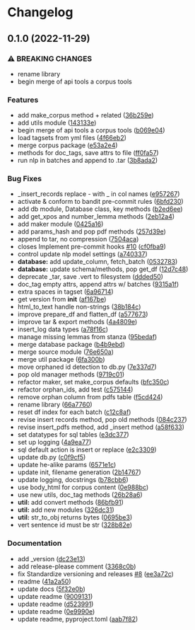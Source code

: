 # Changelog

## 0.1.0 (2022-11-29)


### ⚠ BREAKING CHANGES

* rename library
* begin merge of api tools a corpus tools

### Features

* add make_corpus method + related ([36b259e](https://github.com/Humanitarian-Encyclopedia/corpusama/commit/36b259e2840fffa1004afb437c4f36faa5eceaa6))
* add utils module ([143133e](https://github.com/Humanitarian-Encyclopedia/corpusama/commit/143133e96f113637a1639c0386a83b77906100de))
* begin merge of api tools a corpus tools ([b069e04](https://github.com/Humanitarian-Encyclopedia/corpusama/commit/b069e04d66a2a4cea96a797b6443a484ddf14091))
* load tagsets from yml files ([4f66eb2](https://github.com/Humanitarian-Encyclopedia/corpusama/commit/4f66eb270ff02dcccf93f96dcdd4d87609abd92e))
* merge corpus package ([e53a2e4](https://github.com/Humanitarian-Encyclopedia/corpusama/commit/e53a2e4e34bbde686641f89dc8c35cb5107f1fee))
* methods for doc_tags, save attrs to file ([ff0fa57](https://github.com/Humanitarian-Encyclopedia/corpusama/commit/ff0fa57d7f4a1e643935c801c5575153176ca1dc))
* run nlp in batches and append to .tar ([3b8ada2](https://github.com/Humanitarian-Encyclopedia/corpusama/commit/3b8ada22c549c1e428460dc910280c7c83032767))


### Bug Fixes

* _insert_records replace - with _ in col names ([e957267](https://github.com/Humanitarian-Encyclopedia/corpusama/commit/e9572673d85a64e2c669028f3691446f829b895b))
* activate & conform to bandit pre-commit rules ([6bfd230](https://github.com/Humanitarian-Encyclopedia/corpusama/commit/6bfd2303d56b1ea39e843383c9cc05069ae3a80c))
* add db module, Database class, key methods ([b2ed6ee](https://github.com/Humanitarian-Encyclopedia/corpusama/commit/b2ed6eed182b7e93363e43986cb9d4199e72b6ec))
* add get_xpos  and number_lemma methods ([2eb12a4](https://github.com/Humanitarian-Encyclopedia/corpusama/commit/2eb12a41cf1e89a10c2ad84f6bb863e021ebb94d))
* add maker module ([0425a16](https://github.com/Humanitarian-Encyclopedia/corpusama/commit/0425a1618c4c6c6696fd207e8261b5ccfe0a0a4a))
* add params_hash and pop pdf methods ([257d39e](https://github.com/Humanitarian-Encyclopedia/corpusama/commit/257d39ea031fa9e8277603165e22c9c305b392e8))
* append to tar, no compression ([7504aca](https://github.com/Humanitarian-Encyclopedia/corpusama/commit/7504acadfe58f160d64e968aa987e448bb43336c))
* closes Implement pre-commit hooks [#10](https://github.com/Humanitarian-Encyclopedia/corpusama/issues/10) ([cf0fba9](https://github.com/Humanitarian-Encyclopedia/corpusama/commit/cf0fba90d1cd33c643323c65c4d3f50b1ca4629e))
* control update nlp model settings ([a740337](https://github.com/Humanitarian-Encyclopedia/corpusama/commit/a7403373665b4ec63e67b1d8b8cc1b095d747538))
* **database:** add update_column, fetch_batch ([0532783](https://github.com/Humanitarian-Encyclopedia/corpusama/commit/05327838855bc68ab0783d9b11e682c77ee82b51))
* **database:** update schema/methods, pop get_df ([12d7c48](https://github.com/Humanitarian-Encyclopedia/corpusama/commit/12d7c48bbb078ef21f92f47b9ceeaeb1094e93bf))
* deprecate _tar, save .vert to filesystem ([ddded50](https://github.com/Humanitarian-Encyclopedia/corpusama/commit/ddded502ca287e811b1d3ab8f403c5440d6c13ba))
* doc_tag empty attrs, append attrs w/ batches ([9315a1f](https://github.com/Humanitarian-Encyclopedia/corpusama/commit/9315a1fa27722801ad0082f10f53bf545fc61912))
* extra spaces in tagset ([6a96714](https://github.com/Humanitarian-Encyclopedia/corpusama/commit/6a96714dae189f739ebad523f097e9ad5842af28))
* get version from __init__ ([af167be](https://github.com/Humanitarian-Encyclopedia/corpusama/commit/af167be027baea35c00f62ca58e957e176c0e60e))
* html_to_text handle non-strings ([38b184c](https://github.com/Humanitarian-Encyclopedia/corpusama/commit/38b184cc51585666a0e1e14e354e2e946b1bea41))
* improve prepare_df and flatten_df ([a577673](https://github.com/Humanitarian-Encyclopedia/corpusama/commit/a577673f9d6676259713276d4b4dcf57f5c64bcc))
* improve tar & export methods ([4a4809e](https://github.com/Humanitarian-Encyclopedia/corpusama/commit/4a4809ec01e3036515df9cbf55c771efa7d9d81a))
* insert_log data types ([a78f16c](https://github.com/Humanitarian-Encyclopedia/corpusama/commit/a78f16c98e4ecfdd46d354594752d9b875f04f31))
* manage missing lemmas from stanza ([95bedaf](https://github.com/Humanitarian-Encyclopedia/corpusama/commit/95bedafc8b7ccb9920748bb69b162777cc900fa1))
* merge database package ([b4b9ebd](https://github.com/Humanitarian-Encyclopedia/corpusama/commit/b4b9ebd93e93b85a445ccfdba425fc2ad5d7631e))
* merge source module ([76e650a](https://github.com/Humanitarian-Encyclopedia/corpusama/commit/76e650a16bc45f2d941105fdd1a4184dabab2c2c))
* merge util package ([6fa300b](https://github.com/Humanitarian-Encyclopedia/corpusama/commit/6fa300bdccc1eacab55d299a18e50ba25785ef6a))
* move orphaned id detection to db.py ([7e337d7](https://github.com/Humanitarian-Encyclopedia/corpusama/commit/7e337d7a05766a0496126433edc49d7404c3b6a5))
* pop old manager methods ([9719c01](https://github.com/Humanitarian-Encyclopedia/corpusama/commit/9719c01cc01770e71197560e6bb75bb79deec812))
* refactor maker, set make_corpus defaults ([bfc350c](https://github.com/Humanitarian-Encyclopedia/corpusama/commit/bfc350c00f215a95a3485341dcaed4dc9b6f143b))
* refactor orphan_ids, add test ([c575144](https://github.com/Humanitarian-Encyclopedia/corpusama/commit/c575144f8887102687b17209b49668765909d837))
* remove orphan column from pdfs table ([f5cd424](https://github.com/Humanitarian-Encyclopedia/corpusama/commit/f5cd42459161edd03b84ac875c1ff81d95b18ce8))
* rename library ([66a7760](https://github.com/Humanitarian-Encyclopedia/corpusama/commit/66a776074721532a342f3f1051cd4076981d9acc))
* reset df index for each batch ([c12c8af](https://github.com/Humanitarian-Encyclopedia/corpusama/commit/c12c8afdcfc2db5ddccffc62d66c4a82e2bcaa61))
* revise insert records method, pop old methods ([084c237](https://github.com/Humanitarian-Encyclopedia/corpusama/commit/084c2374188b174841a8f42bfbf0b5d74724497a))
* revise insert_pdfs method, add _insert method ([a58f633](https://github.com/Humanitarian-Encyclopedia/corpusama/commit/a58f6337c4dd2a6f9014c63ea74d2bb111b2701d))
* set datatypes for sql tables ([e3dc377](https://github.com/Humanitarian-Encyclopedia/corpusama/commit/e3dc377cc47f9aca1d9da3ecaddcc358f4bbfe02))
* set up logging ([4a9ea77](https://github.com/Humanitarian-Encyclopedia/corpusama/commit/4a9ea77a8f91607e8dcf19559df8d94f36857ab2))
* sql default action is insert or replace ([e2c3309](https://github.com/Humanitarian-Encyclopedia/corpusama/commit/e2c33091ab3c8301cb500142bb9c3e50991da0e2))
* update db.py ([c0f9cf5](https://github.com/Humanitarian-Encyclopedia/corpusama/commit/c0f9cf577d986763e2a26f9f95bf93d4903e8333))
* update he-alike params ([6571e1c](https://github.com/Humanitarian-Encyclopedia/corpusama/commit/6571e1c16fc6cb567d4f2fe9072bed39a0e40e6a))
* update init, filename generation ([2b14767](https://github.com/Humanitarian-Encyclopedia/corpusama/commit/2b14767037d303bcb3de9daa10944bdd01ba7833))
* update logging, docstrings ([b78cbb6](https://github.com/Humanitarian-Encyclopedia/corpusama/commit/b78cbb6da45044a1a7e306e718d91ecf7dd9c584))
* use body_html for corpus content ([0e988bc](https://github.com/Humanitarian-Encyclopedia/corpusama/commit/0e988bc8f54806cd1c589a4dc30bae7dc02c0669))
* use new utils, doc_tag methods ([26b28a6](https://github.com/Humanitarian-Encyclopedia/corpusama/commit/26b28a649ee24ad81edfc293011cf519280ccee4))
* **util:** add convert methods ([86bfb91](https://github.com/Humanitarian-Encyclopedia/corpusama/commit/86bfb91ecab85b8bed78a638878b84e81f2d74f3))
* **util:** add new modules ([326dc31](https://github.com/Humanitarian-Encyclopedia/corpusama/commit/326dc3114f7941787d42f6d6768d0f9621da46d0))
* **util:** str_to_obj returns bytes ([0695be3](https://github.com/Humanitarian-Encyclopedia/corpusama/commit/0695be317d5b25b7133e7f2529c6a72427981620))
* vert sentence id must be str ([328b82e](https://github.com/Humanitarian-Encyclopedia/corpusama/commit/328b82e4a68e8c742e3a50c2508a6d0b0719fc77))


### Documentation

* add _version ([dc23e13](https://github.com/Humanitarian-Encyclopedia/corpusama/commit/dc23e137a1e622e8d19697c9149dc85ec8bf9167))
* add release-please comment ([3368c0b](https://github.com/Humanitarian-Encyclopedia/corpusama/commit/3368c0bd803484b47e74ba5b8d63ef41f11be2b3))
* fix Standardize versioning and releases [#8](https://github.com/Humanitarian-Encyclopedia/corpusama/issues/8) ([ee3a72c](https://github.com/Humanitarian-Encyclopedia/corpusama/commit/ee3a72ced5d4c948382b4e291c02db9b29f2b573))
* readme ([41a2a50](https://github.com/Humanitarian-Encyclopedia/corpusama/commit/41a2a50b2e9d04d67e1d7a8dea78bc194f4f7cf4))
* update docs ([5f32e0b](https://github.com/Humanitarian-Encyclopedia/corpusama/commit/5f32e0bf012a305045f387f148ea289294193b50))
* update readme ([9009131](https://github.com/Humanitarian-Encyclopedia/corpusama/commit/900913118df53849f82a58ede4ae3c74a953975e))
* update readme ([d523991](https://github.com/Humanitarian-Encyclopedia/corpusama/commit/d52399124e62c456a05ca8297257cf2322534632))
* update readme ([0e9990e](https://github.com/Humanitarian-Encyclopedia/corpusama/commit/0e9990e82e403e2a51fdb78cda79cdcdb4dd3d33))
* update readme, pyproject.toml ([aab7f82](https://github.com/Humanitarian-Encyclopedia/corpusama/commit/aab7f82306de3edf93c6a6da34724c84461c15a3))
